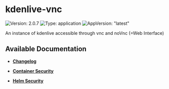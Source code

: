 # kdenlive-vnc

![Version: 2.0.7](https://img.shields.io/badge/Version-2.0.7-informational?style=flat-square) ![Type: application](https://img.shields.io/badge/Type-application-informational?style=flat-square) ![AppVersion: "latest"](https://img.shields.io/badge/AppVersion-"latest"-informational?style=flat-square)

An instance of kdenlive accessible through vnc and noVnc (=Web Interface)

## Available Documentation

- [**Changelog**](CHANGELOG)

- [**Container Security**](container-security)

- [**Helm Security**](helm-security)

